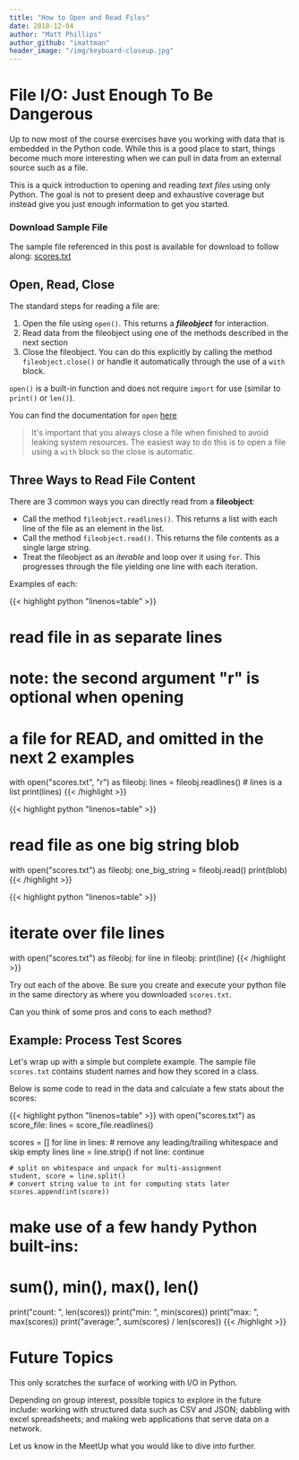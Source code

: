 ```yaml
---
title: "How to Open and Read Files"
date: 2018-12-04
author: "Matt Phillips"
author_github: "imattman"
header_image: "/img/keyboard-closeup.jpg"
---
```


# File I/O: Just Enough To Be Dangerous

Up to now most of the course exercises have you working with data that is embedded in the Python code.  While this is a good place to start, things become much more interesting when we can pull in data from an external source such as a file.

This is a quick introduction to opening and reading *text files* using only Python.  The goal is not to present deep and exhaustive coverage but instead give you just enough information to get you started.

### Download Sample File

The sample file referenced in this post is available for download to follow along: 
[scores.txt][scores_download]

## Open, Read, Close

The standard steps for reading a file are:

  1. Open the file using `open()`.  This returns a _**fileobject**_ for interaction.
  2. Read data from the fileobject using one of the methods described in the next section
  3. Close the fileobject.  You can do this explicitly by calling the method `fileobject.close()` or handle it automatically through the use of a `with` block.

`open()` is a built-in function and does not require `import` for use (similar to `print()` or `len()`).

You can find the documentation for `open` [here][open_docs]

> It's important that you always close a file when finished to avoid leaking system resources.
> The easiest way to do this is to open a file using a `with` block so the close is automatic.

## Three Ways to Read File Content

There are 3 common ways you can directly read from a **fileobject**:

* Call the method `fileobject.readlines()`.  This returns a list with each line of the file as an element in the list.
* Call the method `fileobject.read()`.  This returns the file contents as a single large string.
* Treat the fileobject as an *iterable* and loop over it using `for`.  This progresses through the file yielding one line with each iteration.

Examples of each:

{{< highlight python "linenos=table" >}}
# read file in as separate lines
# note: the second argument "r" is optional when opening 
#       a file for READ, and omitted in the next 2 examples
with open("scores.txt", "r") as fileobj:
    lines = fileobj.readlines()  # lines is a list
print(lines)
{{< /highlight >}}


{{< highlight python "linenos=table" >}}
# read file as one big string blob
with open("scores.txt") as fileobj:
    one_big_string = fileobj.read()
print(blob)
{{< /highlight >}}


{{< highlight python "linenos=table" >}}
# iterate over file lines
with open("scores.txt") as fileobj:
    for line in fileobj:
        print(line)
{{< /highlight >}}

Try out each of the above.  Be sure you create and execute your python file in the same directory as where you downloaded `scores.txt`.

Can you think of some pros and cons to each method?

## Example: Process Test Scores

Let's wrap up with a simple but complete example.  The sample file `scores.txt` contains student names and how they scored in a class.

Below is some code to read in the data and calculate a few stats about the scores:

{{< highlight python "linenos=table" >}}
with open("scores.txt") as score_file:
    lines = score_file.readlines()

scores = []
for line in lines:
    # remove any leading/trailing whitespace and skip empty lines
    line = line.strip()
    if not line:
        continue

    # split on whitespace and unpack for multi-assignment
    student, score = line.split()
    # convert string value to int for computing stats later
    scores.append(int(score))

# make use of a few handy Python built-ins:  
# sum(), min(), max(), len()
print("count:  ", len(scores))
print("min:    ", min(scores))
print("max:    ", max(scores))
print("average:", sum(scores) / len(scores))
{{< /highlight >}}


# Future Topics

This only scratches the surface of working with I/O in Python.

Depending on group interest, possible topics to explore in the future include: working with structured data such as CSV and JSON;  dabbling with excel spreadsheets; and making web applications that serve data on a network.

Let us know in the MeetUp what you would like to dive into further.



[scores_download]: https://raw.githubusercontent.com/PDXPythonPirates/workshops/master/file-io/scores.txt
[open_docs]: https://docs.python.org/3/library/functions.html#open

